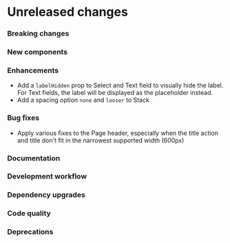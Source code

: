 # Unreleased changes

### Breaking changes

### New components

### Enhancements

- Add a `labelHidden` prop to Select and Text field to visually hide the label. For Text
  fields, the label will be displayed as the placeholder instead.
- Add a spacing option `none` and `looser` to Stack

### Bug fixes

- Apply various fixes to the Page header, especially when the title action and title don't
  fit in the narrowest supported width (600px)

### Documentation

### Development workflow

### Dependency upgrades

### Code quality

### Deprecations
